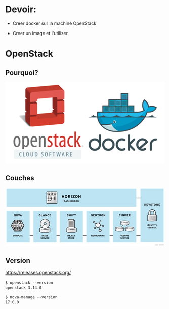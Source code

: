 # Devoir:

* Creer docker sur la machine OpenStack

* Creer un image et l'utiliser

# OpenStack

## Pourquoi?

![alt tag](https://github.com/CollegeBoreal/INF1045-16A/blob/master/2.OpenStack/openstack-and-docker.png)

## Couches

![alt tag](https://github.com/CollegeBoreal/INF1045-16A/blob/master/2.OpenStack/OpenStack-Platform.jpg)

## Version

https://releases.openstack.org/

```
$ openstack --version
openstack 3.14.0
```

```
$ nova-manage --version
17.0.0
```


